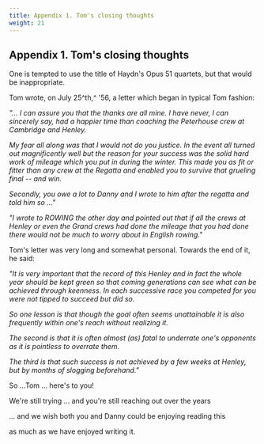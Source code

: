 ```yaml
---
title: Appendix 1. Tom's closing thoughts
weight: 21
---
```


## Appendix 1. Tom's closing thoughts

One is tempted to use the title of Haydn's Opus 51 quartets, but that
would be inappropriate.

Tom wrote, on July 25^th,^ '56, a letter which began in typical Tom
fashion:

*"... I can assure you that the thanks are all mine. I have never, I can
sincerely say, had a happier time than coaching the Peterhouse crew at
Cambridge and Henley.*

*My fear all along was that I would not do you justice. In the event all
turned out magnificently well but the reason for your success was the
solid hard work of mileage which you put in during the winter. This made
you as fit or fitter than any crew at the Regatta and enabled you to
survive that grueling final -- and win.*

*Secondly, you owe a lot to Danny and I wrote to him after the regatta
and told him so ..."*

*"I wrote to ROWING the other day and pointed out that if all the crews
at Henley or even the Grand crews had done the mileage that you had done
there would not be much to worry about in English rowing."*

Tom's letter was very long and somewhat personal. Towards the end of it,
he said:

*"It is very important that the record of this Henley and in fact the
whole year should be kept green so that coming generations can see what
can be achieved through keenness. In each successive race you competed
for you were not tipped to succeed but did so.*

*So one lesson is that though the goal often seems unattainable it is
also frequently within one's reach without realizing it.*

*The second is that it is often almost (as) fatal to underrate one's
opponents as it is pointless to overrate them.*

*The third is that such success is not achieved by a few weeks at
Henley, but by months of slogging beforehand."*

So ...Tom ... here's to you!

We're still trying ... and you're still reaching out over the years

... and we wish both you and Danny could be enjoying reading this

as much as we have enjoyed writing it.

